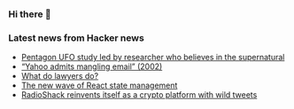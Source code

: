 ### Hi there 👋

<!--
**arashid-sh/arashid-sh** is a ✨ _special_ ✨ repository because its `README.md` (this file) appears on your GitHub profile.

Here are some ideas to get you started:

- 🔭 I’m currently working on ...
- 🌱 I’m currently learning ...
- 👯 I’m looking to collaborate on ...
- 🤔 I’m looking for help with ...
- 💬 Ask me about ...
- 📫 How to reach me: ...
- 😄 Pronouns: ...
- ⚡ Fun fact: ...
-->

### Latest news from Hacker news
<!-- BLOG-POST-LIST:START -->
- [Pentagon UFO study led by researcher who believes in the supernatural](https://www.science.org/content/article/pentagon-ufo-study-led-researcher-who-believes-supernatural#.YsBXmQjyu2A.twitter)
- [“Yahoo admits mangling email” &lpar;2002&rpar;](https://web.archive.org/web/20210126143212/http://news.bbc.co.uk/2/hi/science/nature/2138014.stm)
- [What do lawyers do?](https://nihal.bearblog.dev/what-do-lawyers-do/)
- [The new wave of React state management](https://frontendmastery.com/posts/the-new-wave-of-react-state-management/)
- [RadioShack reinvents itself as a crypto platform with wild tweets](https://www.washingtonpost.com/business/2022/07/01/radio-shack-tweets/)
<!-- BLOG-POST-LIST:END -->

